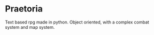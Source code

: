 # Praetoria
Text based rpg made in python. Object oriented, with a complex combat system and map system.
